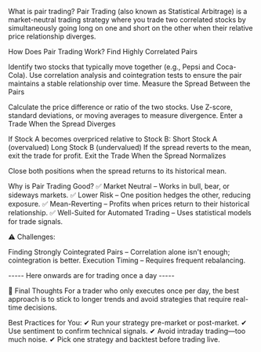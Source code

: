 What is pair trading?
Pair Trading (also known as Statistical Arbitrage) is a market-neutral trading strategy where you trade two correlated stocks by simultaneously going long on one and short on the other when their relative price relationship diverges.

How Does Pair Trading Work?
Find Highly Correlated Pairs

Identify two stocks that typically move together (e.g., Pepsi and Coca-Cola).
Use correlation analysis and cointegration tests to ensure the pair maintains a stable relationship over time.
Measure the Spread Between the Pairs

Calculate the price difference or ratio of the two stocks.
Use Z-score, standard deviations, or moving averages to measure divergence.
Enter a Trade When the Spread Diverges

If Stock A becomes overpriced relative to Stock B:
Short Stock A (overvalued)
Long Stock B (undervalued)
If the spread reverts to the mean, exit the trade for profit.
Exit the Trade When the Spread Normalizes

Close both positions when the spread returns to its historical mean.

Why is Pair Trading Good?
✅ Market Neutral – Works in bull, bear, or sideways markets.
✅ Lower Risk – One position hedges the other, reducing exposure.
✅ Mean-Reverting – Profits when prices return to their historical relationship.
✅ Well-Suited for Automated Trading – Uses statistical models for trade signals.

⚠ Challenges:

Finding Strongly Cointegrated Pairs – Correlation alone isn't enough; cointegration is better.
Execution Timing – Requires frequent rebalancing.




----- Here onwards are for trading once a day -----

🚀 Final Thoughts
For a trader who only executes once per day, the best approach is to stick to longer trends and avoid strategies that require real-time decisions.

Best Practices for You:
✔ Run your strategy pre-market or post-market.
✔ Use sentiment to confirm technical signals.
✔ Avoid intraday trading—too much noise.
✔ Pick one strategy and backtest before trading live.

